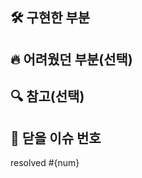 ## 🛠️ 구현한 부분

<!--
ex)
- [x] 카카오 로그인 API 연동
- [x] 구글 로그인 API 연동
-->

## 🔥 어려웠던 부분(선택)

<!--
ex)
- 구글 로그인 관련 글이 많지 않아 소셜 로그인 연동 시 어려움이 있었습니다.
-->

## 🔍 참고(선택)

<!--
ex)
- [구글 로그인 관련 글](https://velog.io/~~)을 참고하여 구현했습니다.
-->

## 🚪 닫을 이슈 번호

<!--
ex)
resolved #1
-->

resolved #{num}

